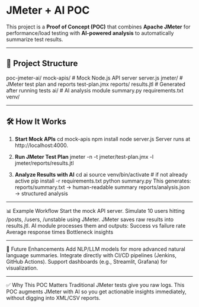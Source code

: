 # JMeter + AI POC

This project is a **Proof of Concept (POC)** that combines **Apache JMeter** for performance/load testing with **AI-powered analysis** to automatically summarize test results.

---

## 🚀 Project Structure

poc-jmeter-ai/
mock-apis/ # Mock Node.js API server
server.js
jmeter/ # JMeter test plan and reports
test-plan.jmx
reports/
results.jtl # Generated after running tests
ai/ # AI analysis module
summary.py
requirements.txt
venv/

---

## 🛠️ How It Works

1. **Start Mock APIs**
   cd mock-apis
   npm install
   node server.js
Server runs at http://localhost:4000.

2. **Run JMeter Test Plan**
jmeter -n -t jmeter/test-plan.jmx -l jmeter/reports/results.jtl

3. **Analyze Results with AI**
cd ai
source venv/bin/activate   # if not already active
pip install -r requirements.txt
python summary.py
This generates:
reports/summary.txt → human-readable summary
reports/analysis.json → structured analysis

---

📊 Example Workflow
Start the mock API server.
Simulate 10 users hitting /posts, /users, /unstable using JMeter.
JMeter saves raw results into results.jtl.
AI module processes them and outputs:
Success vs failure rate
Average response times
Bottleneck insights

---

🔮 Future Enhancements
Add NLP/LLM models for more advanced natural language summaries.
Integrate directly with CI/CD pipelines (Jenkins, GitHub Actions).
Support dashboards (e.g., Streamlit, Grafana) for visualization.

---

✅ Why This POC Matters
Traditional JMeter tests give you raw logs.
This POC augments JMeter with AI so you get actionable insights immediately, without digging into XML/CSV reports.
